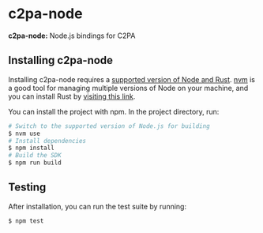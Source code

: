 # c2pa-node

**c2pa-node:** Node.js bindings for C2PA

## Installing c2pa-node

Installing c2pa-node requires a [supported version of Node and Rust](https://github.com/neon-bindings/neon#platform-support). 
[nvm](https://github.com/nvm-sh/nvm) is a good tool for managing multiple versions of Node on your machine, and you can install
Rust by [visiting this link](https://www.rust-lang.org/tools/install).

You can install the project with npm. In the project directory, run:

```sh
# Switch to the supported version of Node.js for building
$ nvm use
# Install dependencies
$ npm install
# Build the SDK
$ npm run build
```

## Testing

After installation, you can run the test suite by running:

```sh
$ npm test
```